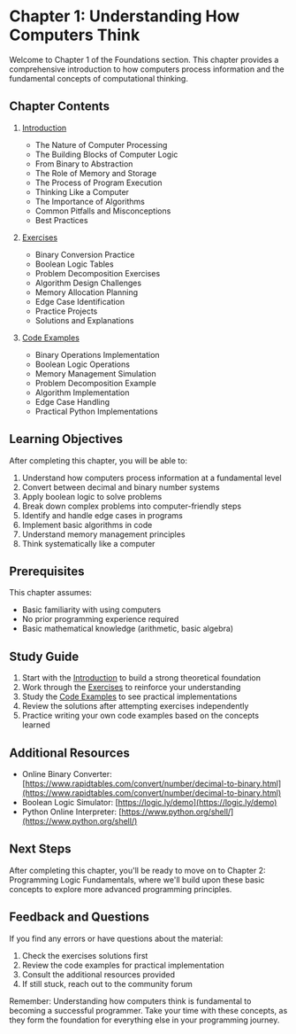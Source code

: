 # Chapter 1: Understanding How Computers Think

Welcome to Chapter 1 of the Foundations section. This chapter provides a comprehensive introduction to how computers process information and the fundamental concepts of computational thinking.

## Chapter Contents

1. [Introduction](introduction.md)
   - The Nature of Computer Processing
   - The Building Blocks of Computer Logic
   - From Binary to Abstraction
   - The Role of Memory and Storage
   - The Process of Program Execution
   - Thinking Like a Computer
   - The Importance of Algorithms
   - Common Pitfalls and Misconceptions
   - Best Practices

2. [Exercises](exercises.md)
   - Binary Conversion Practice
   - Boolean Logic Tables
   - Problem Decomposition Exercises
   - Algorithm Design Challenges
   - Memory Allocation Planning
   - Edge Case Identification
   - Practice Projects
   - Solutions and Explanations

3. [Code Examples](code_examples.md)
   - Binary Operations Implementation
   - Boolean Logic Operations
   - Memory Management Simulation
   - Problem Decomposition Example
   - Algorithm Implementation
   - Edge Case Handling
   - Practical Python Implementations

## Learning Objectives

After completing this chapter, you will be able to:

1. Understand how computers process information at a fundamental level
2. Convert between decimal and binary number systems
3. Apply boolean logic to solve problems
4. Break down complex problems into computer-friendly steps
5. Identify and handle edge cases in programs
6. Implement basic algorithms in code
7. Understand memory management principles
8. Think systematically like a computer

## Prerequisites

This chapter assumes:
- Basic familiarity with using computers
- No prior programming experience required
- Basic mathematical knowledge (arithmetic, basic algebra)

## Study Guide

1. Start with the [Introduction](introduction.md) to build a strong theoretical foundation
2. Work through the [Exercises](exercises.md) to reinforce your understanding
3. Study the [Code Examples](code_examples.md) to see practical implementations
4. Review the solutions after attempting exercises independently
5. Practice writing your own code examples based on the concepts learned

## Additional Resources

- Online Binary Converter: [https://www.rapidtables.com/convert/number/decimal-to-binary.html](https://www.rapidtables.com/convert/number/decimal-to-binary.html)
- Boolean Logic Simulator: [https://logic.ly/demo](https://logic.ly/demo)
- Python Online Interpreter: [https://www.python.org/shell/](https://www.python.org/shell/)

## Next Steps

After completing this chapter, you'll be ready to move on to Chapter 2: Programming Logic Fundamentals, where we'll build upon these basic concepts to explore more advanced programming principles.

## Feedback and Questions

If you find any errors or have questions about the material:
1. Check the exercises solutions first
2. Review the code examples for practical implementation
3. Consult the additional resources provided
4. If still stuck, reach out to the community forum

Remember: Understanding how computers think is fundamental to becoming a successful programmer. Take your time with these concepts, as they form the foundation for everything else in your programming journey.

